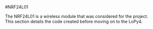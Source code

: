 #NRF24L01

The NRF24L01 is a wireless module that was considered for the project. This section details the code created before moving on to the LoPy4.

